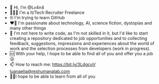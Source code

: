 - 👋 Hi, I’m @Lv4n4
- 🦸🏻‍♀️ I'm a It/Tech Recruiter Freelance
- 🤓 I'm trying to learn GitHub
- ❤️‍🔥 I'm passionate about technology, AI, science fiction, dystopias and many other things
- 💞 I'm not here to write code, as I'm not skilled in it, but I'd like to start creating a repository dedicated to job opportunities and to collecting feedback, suggestions, impressions and experiences about the world of work and the selection processes from developers (work in progress).
- 🆘 With your help, I hope to be able to find all of you and offer you a job 😜
- 📫 How to reach me: https://bit.ly/3LdgcuV  luanaelia@reshumanalab.com
- 🙏🏼I hope to be able to learn from all of you
<!---
Lv4n4/Lv4n4 is a ✨ special ✨ repository because its `README.md` (this file) appears on your GitHub profile.
You can click the Preview link to take a look at your changes.
--->
